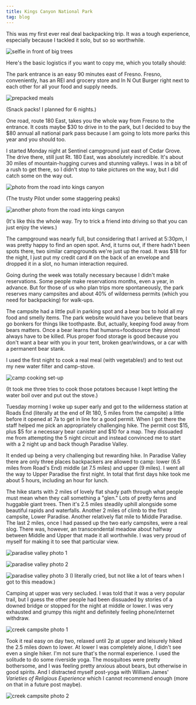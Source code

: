 ```yaml
---
title: Kings Canyon National Park
tag: blog
---
```


This was my first ever real deal backpacking trip. It was a tough experience, especially because I tackled it solo, but so so worthwhile.

![selfie in front of big trees](/assets/images/wordpress/kings-canyon-1.jpg)

Here's the basic logistics if you want to copy me, which you totally should:

The park entrance is an easy 90 minutes east of Fresno. Fresno, conveniently, has an REI and grocery store and In N Out Burger right next to each other for all your food and supply needs.

![prepacked meals](/assets/images/wordpress/kings-canyon-2.jpg)

(Snack packs! I planned for 6 nights.)

One road, route 180 East, takes you the whole way from Fresno to the entrance. It costs maybe $30 to drive in to the park, but I decided to buy the $80 annual all national park pass because I am going to lots more parks this year and you should too.

I started Monday night at Sentinel campground just east of Cedar Grove. The drive there, still just Rt. 180 East, was absolutely incredible. It's about 30 miles of mountain-hugging curves and stunning valleys. I was in a bit of a rush to get there, so I didn't stop to take pictures on the way, but I did catch some on the way out.

![photo from the road into kings canyon](/assets/images/wordpress/kings-canyon-3.jpg)

(The trusty Pilot under some staggering peaks)

![another photo from the road into kings canyon](/assets/images/wordpress/kings-canyon-4.jpg)

(It's like this the whole way. Try to trick a friend into driving so that you can just enjoy the views.)

The campground was nearly full, but considering that I arrived at 5:30pm, I was pretty happy to find an open spot. And, it turns out, if there hadn't been spots there, two similar campgrounds we're just up the road. It was $18 for the night, I just put my credit card # on the back of an envelope and dropped it in a slot, no human interaction required.

Going during the week was totally necessary because I didn't make reservations. Some people make reservations months, even a year, in advance. But for those of us who plan trips more spontaneously, the park reserves many campsites and about 40% of wilderness permits (which you need for backpacking) for walk-ups.

The campsite had a little pull in parking spot and a bear box to hold all my food and smelly items. The park website would have you believe that bears go bonkers for things like toothpaste. But, actually, keeping food away from bears matters. Once a bear learns that humans=foodsource they almost always have to be killed. Plus proper food storage is good because you don't want a bear with you in your tent, broken gear/windows, or a car with a permanent bear stank.

I used the first night to cook a real meal (with vegetables!) and to test out my new water filter and camp-stove.

![camp cooking set-up](/assets/images/wordpress/kings-canyon-5.jpg)

(It took me three tries to cook those potatoes because I kept letting the water boil over and put out the stove.)

Tuesday morning I woke up super early and got to the wilderness station at Roads End (literally at the end of Rt 180, 5 miles from the campsite) a little before it opened at 7a to get in line for a good permit. When I got there the staff helped me pick an appropriately challenging hike. The permit cost $15, plus $5 for a necessary bear canister and $10 for a map. They dissuaded me from attempting the 5 night circuit and instead convinced me to start with a 2 night up and back though Paradise Valley.

It ended up being a very challenging but rewarding hike. In Paradise Valley there are only three places backpackers are allowed to camp: lower (6.5 miles from Road's End) middle (at 7.5 miles) and upper (9 miles). I went all the way to Upper Paradise the first night. In total that first days hike took me about 5 hours, including an hour for lunch.

The hike starts with 2 miles of lovely flat shady path through what people must mean when they call something a "glen." Lots of pretty ferns and huggable giant trees. Then it's 2.5 miles steadily uphill alongside some beautiful rapids and waterfalls. Another 2 miles of climb to the first campsite, Lower Paradise. Another relatively flat mile to Middle Paradise. The last 2 miles, once I had passed up the two early campsites, were a real slog. There was, however, an transcendental meadow about halfway between Middle and Upper that made it all worthwhile. I was very proud of myself for making it to see that particular view.

![paradise valley photo 1](/assets/images/wordpress/kings-canyon-6.jpg)

![paradise valley photo 2](/assets/images/wordpress/kings-canyon-7.jpg)

![paradise valley photo 3](/assets/images/wordpress/kings-canyon-8.jpg) (I literally cried, but not like a lot of tears when I got to this meadow.)

Camping at upper was very secluded. I was told that it was a very popular trail, but I guess the other people had been dissuaded by stories of a downed bridge or stopped for the night at middle or lower. I was very exhausted and grumpy this night and definitely feeling phone/internet withdraw.

![creek campsite photo 1](/assets/images/wordpress/kings-canyon-9.jpg)

Took it real easy on day two, relaxed until 2p at upper and leisurely hiked the 2.5 miles down to lower. At lower I was completely alone, I didn't see even a single hiker. I'm not sure that's the normal experience. I used the solitude to do some riverside yoga. The mosquitoes were pretty bothersome, and I was feeling pretty anxious about bears, but otherwise in good spirits. And I distracted myself post-yoga with William James' _Varieties of Religious Experience_ which I cannot recommend enough (more on that in a future post maybe).

![creek campsite photo 2](/assets/images/wordpress/kings-canyon-10.jpg)
